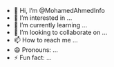 - 👋 Hi, I’m @MohamedAhmedInfo
- 👀 I’m interested in ...
- 🌱 I’m currently learning ...
- 💞️ I’m looking to collaborate on ...
- 📫 How to reach me ...
- 😄 Pronouns: ...
- ⚡ Fun fact: ...

<!---
MohamedAhmedInfo/MohamedAhmedInfo is a ✨ special ✨ repository because its `README.md` (this file) appears on your GitHub profile.
You can click the Preview link to take a look at your changes.
--->
